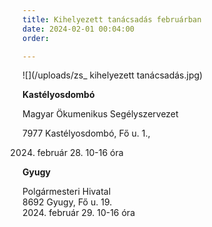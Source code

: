 ```yaml
---
title: Kihelyezett tanácsadás februárban
date: 2024-02-01 00:04:00
order: 

---
```

![](/uploads/zs_ kihelyezett tanácsadás.jpg)

**Kastélyosdombó**

Magyar Ökumenikus Segélyszervezet                               

7977 Kastélyosdombó, Fő u. 1.,                                        

2024. február 28. 10-16 óra  

**Gyugy**

Polgármesteri Hivatal                                                 
8692 Gyugy, Fő u. 19.                                        
2024. február 29. 10-16 óra
